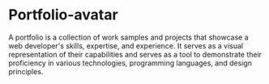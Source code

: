 # Portfolio-avatar
A portfolio is a collection of work samples and projects that showcase a web developer's skills, expertise, and experience. It serves as a visual representation of their capabilities and serves as a tool to demonstrate their proficiency in various technologies, programming languages, and design principles.
